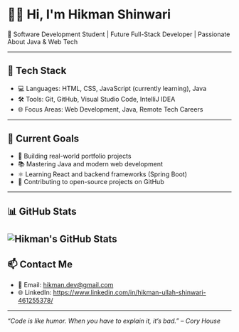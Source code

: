 # 👨‍💻 Hi, I'm Hikman Shinwari  
🚀 Software Development Student | Future Full-Stack Developer | Passionate About Java & Web Tech


---
## 🧰 Tech Stack
- 💻 Languages: HTML, CSS, JavaScript (currently learning), Java
- 🛠 Tools: Git, GitHub, Visual Studio Code, IntelliJ IDEA
- 🌐 Focus Areas: Web Development, Java, Remote Tech Careers

---
## 🎯 Current Goals
- 🔨 Building real-world portfolio projects
- 📚 Mastering Java and modern web development
- ⚛️ Learning React and backend frameworks (Spring Boot)
- 🤝 Contributing to open-source projects on GitHub


---
## 📊 GitHub Stats
![Hikman's GitHub Stats](https://github-readme-stats.vercel.app/api?username=hikman-shinwari&show_icons=true&theme=default)
---

## 📫 Contact Me
- 📧 Email: hikman.dev@gmail.com
- 🌐 LinkedIn: https://www.linkedin.com/in/hikman-ullah-shinwari-461255378/
---

_“Code is like humor. When you have to explain it, it’s bad.” – Cory House_
